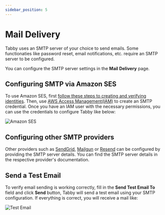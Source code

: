 ```yaml
---
sidebar_position: 5
---
```


# Mail Delivery

Tabby uses an SMTP server of your choice to send emails. Some functionaties like password reset, email notifications, etc. require an SMTP server to be configured.

You can configure the SMTP server settings in the **Mail Delivery** page.

 ## Configuring SMTP via Amazon SES
 
 To use Amazon SES, first [follow these steps to creating and verifying identities](https://docs.aws.amazon.com/ses/latest/dg/creating-identities.html). 
 Then, use [AWS Access Management(IAM)](https://aws.amazon.com/iam/) to create an SMTP credential.
 Once you have an IAM user with the necessary permissions, you can use the credentials to configure Tabby like below:

 ![Amazon SES](./ses.png)

## Configuring other SMTP providers

Other providers such as [SendGrid](https://sendgrid.com/), [Mailgun](https://www.mailgun.com/) or [Resend](https://resend.com) can be configured by providing the SMTP server details. You can find the SMTP server details in the respective provider's documentation.



## Send a Test Email

To verify email sending is working correctly, fill in the **Send Test Email To** field and click **Send** button, Tabby will send a test email using your SMTP configuration. If everything is correct, you will receive a mail like:

![Test Email](./test-email.png)
